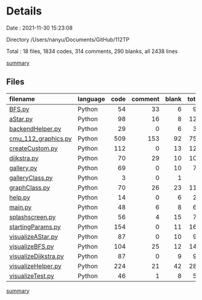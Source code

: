# Details

Date : 2021-11-30 15:23:08

Directory /Users/nanyu/Documents/GitHub/112TP

Total : 18 files,  1834 codes, 314 comments, 290 blanks, all 2438 lines

[summary](results.md)

## Files
| filename | language | code | comment | blank | total |
| :--- | :--- | ---: | ---: | ---: | ---: |
| [BFS.py](/BFS.py) | Python | 54 | 33 | 6 | 93 |
| [aStar.py](/aStar.py) | Python | 98 | 16 | 8 | 122 |
| [backendHelper.py](/backendHelper.py) | Python | 29 | 0 | 6 | 35 |
| [cmu_112_graphics.py](/cmu_112_graphics.py) | Python | 509 | 153 | 92 | 754 |
| [createCustom.py](/createCustom.py) | Python | 112 | 0 | 13 | 125 |
| [dijkstra.py](/dijkstra.py) | Python | 70 | 29 | 10 | 109 |
| [gallery.py](/gallery.py) | Python | 69 | 0 | 10 | 79 |
| [galleryClass.py](/galleryClass.py) | Python | 3 | 0 | 1 | 4 |
| [graphClass.py](/graphClass.py) | Python | 70 | 26 | 23 | 119 |
| [help.py](/help.py) | Python | 14 | 0 | 6 | 20 |
| [main.py](/main.py) | Python | 48 | 6 | 8 | 62 |
| [splashscreen.py](/splashscreen.py) | Python | 56 | 4 | 15 | 75 |
| [startingParams.py](/startingParams.py) | Python | 154 | 0 | 11 | 165 |
| [visualizeAStar.py](/visualizeAStar.py) | Python | 87 | 0 | 10 | 97 |
| [visualizeBFS.py](/visualizeBFS.py) | Python | 104 | 25 | 12 | 141 |
| [visualizeDijkstra.py](/visualizeDijkstra.py) | Python | 87 | 0 | 9 | 96 |
| [visualizeHelper.py](/visualizeHelper.py) | Python | 224 | 21 | 42 | 287 |
| [visualizeTest.py](/visualizeTest.py) | Python | 46 | 1 | 8 | 55 |

[summary](results.md)